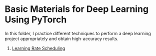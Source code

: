 # Basic Materials for Deep Learning Using PyTorch

In this folder, I practice different techniques to perform a deep learning project appropriately and obtain high-accuracy results.

1. [Learning Rate Scheduling](https://github.com/AmirMardan/deep_learning_algorithms/blob/main/0_deep_learning_with_pytorch/0_learning_rate_scheduling.ipynb)

